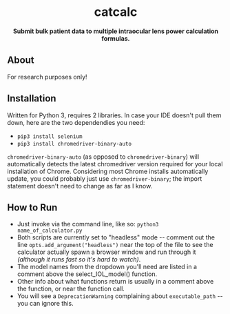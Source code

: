 <h1 align="center">catcalc</h1>

<p align="center"><b> Submit bulk patient data to multiple intraocular lens power calculation formulas.</b></p>

## About ##
For research purposes only!

## Installation ##
Written for Python 3, requires 2 libraries.  In case your IDE doesn't pull them down, here are the two dependendies you need:
* `pip3 install selenium`
* `pip3 install chromedriver-binary-auto`

`chromedriver-binary-auto` (as opposed to `chromedriver-binary`) will automatically detects the latest chromedriver version required for your local installation of Chrome.  Considering most Chrome installs automatically update, you could probably just use `chromedriver-binary`; the import statement doesn't need to change as far as I know.

## How to Run ##
* Just invoke via the command line, like so:
`python3 name_of_calculator.py`
* Both scripts are currently set to "headless" mode -- comment out the line `opts.add_argument("headless")` near the top of the file to see the calculator actually spawn a browser window and run through it *(although it runs fast so it's hard to watch)*. 
* The model names from the dropdown you'll need are listed in a comment above the select_IOL_model() function.  
* Other info about what functions return is usually in a comment above the function, or near the function call.
* You will see a `DeprecationWarning` complaining about `executable_path` -- you can ignore this.
